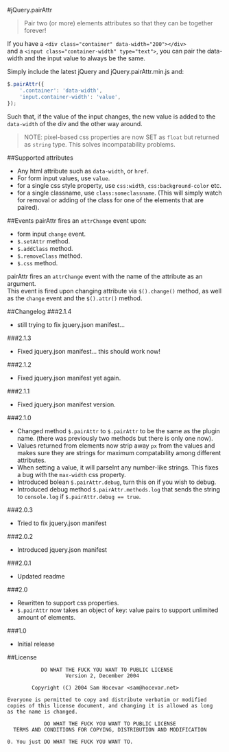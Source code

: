 #jQuery.pairAttr
> Pair two (or more) elements attributes so that they can be together forever!

If you have a `<div class="container" data-width="200"></div>`  
and a `<input class="container-width" type="text">`, you can pair the data-width and the input value to always be the same.

Simply include the latest jQuery and jQuery.pairAttr.min.js and:
```js
$.pairAttr({
	'.container': 'data-width',
	'input.container-width': 'value',
});
```  
Such that, if the value of the input changes, the new value is added to the `data-width` of the div and the other way around.

> NOTE: pixel-based css properties are now SET as `float` but returned as `string` type. This solves incompatability problems.

##Supported attributes
* Any html attribute such as `data-width`, or `href`.
* For form input values, use `value`.
* for a single css style property, use `css:width`, `css:background-color` etc.
* for a single classname, use `class:someclassname`. (This will simply watch for removal or adding of the class for one of the elements that are paired).

##Events
pairAttr fires an `attrChange` event upon:  

* form input `change` event.
* `$.setAttr` method.
* `$.addClass` method.
* `$.removeClass` method.
* `$.css` method.

pairAttr fires an `attrChange` event with the name of the attribute as an argument.  
This event is fired upon changing attribute via `$().change()` method, as well as the `change` event and the `$().attr()` method.

##Changelog
###2.1.4
* still trying to fix jquery.json manifest...

###2.1.3
* Fixed jquery.json manifest... this should work now!

###2.1.2
* Fixed jquery.json manifest yet again.

###2.1.1
* Fixed jquery.json manifest version.

###2.1.0
* Changed method `$.pairAttr` to `$.pairAttr` to be the same as the plugin name. (there was previously two methods but there is only one now).
* Values returned from elements now strip away `px` from the values and makes sure they are strings for maximum compatability among different attributes.
* When setting a value, it will parseInt any number-like strings. This fixes a bug with the `max-width` css property.
* Introduced bolean `$.pairAttr.debug`, turn this on if you wish to debug.
* Introduced debug method `$.pairAttr.methods.log` that sends the string to `console.log` if `$.pairAttr.debug == true`.

###2.0.3
* Tried to fix jquery.json manifest

###2.0.2
* Introduced jquery.json manifest

###2.0.1
* Updated readme

###2.0
* Rewritten to support css properties.
* `$.pairAttr` now takes an object of key: value pairs to support unlimited amount of elements.

###1.0
* Initial release


##License
```
           DO WHAT THE FUCK YOU WANT TO PUBLIC LICENSE
                   Version 2, December 2004
                   
		Copyright (C) 2004 Sam Hocevar <sam@hocevar.net>

Everyone is permitted to copy and distribute verbatim or modified
copies of this license document, and changing it is allowed as long
as the name is changed.

       		DO WHAT THE FUCK YOU WANT TO PUBLIC LICENSE
  TERMS AND CONDITIONS FOR COPYING, DISTRIBUTION AND MODIFICATION

0. You just DO WHAT THE FUCK YOU WANT TO.
```